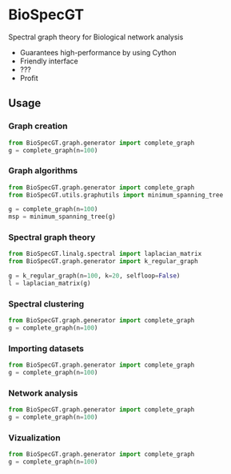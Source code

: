 # BioSpecGT
Spectral graph theory for Biological network analysis

* Guarantees high-performance by using Cython
* Friendly interface
* ???
* Profit


## Usage

### Graph creation
 ```python
from BioSpecGT.graph.generator import complete_graph
g = complete_graph(n=100)
```

### Graph algorithms
 ```python
from BioSpecGT.graph.generator import complete_graph
from BioSpecGT.utils.graphutils import minimum_spanning_tree

g = complete_graph(n=100)
msp = minimum_spanning_tree(g)
```

### Spectral graph theory
```python
from BioSpecGT.linalg.spectral import laplacian_matrix
from BioSpecGT.graph.generator import k_regular_graph

g = k_regular_graph(n=100, k=20, selfloop=False)
l = laplacian_matrix(g)
```

### Spectral clustering
 ```python
from BioSpecGT.graph.generator import complete_graph
g = complete_graph(n=100)
```

### Importing datasets
 ```python
from BioSpecGT.graph.generator import complete_graph
g = complete_graph(n=100)
```

### Network analysis
 ```python
from BioSpecGT.graph.generator import complete_graph
g = complete_graph(n=100)
```


### Vizualization
 ```python
from BioSpecGT.graph.generator import complete_graph
g = complete_graph(n=100)
```
